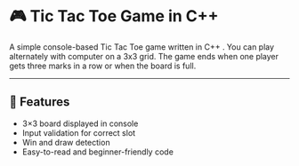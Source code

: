 # 🎮 Tic Tac Toe Game in C++

A simple console-based Tic Tac Toe game written in C++ . You can play alternately with computer on a 3x3 grid. The game ends when one player gets three marks in a row or when the board is full.

---

## 🚀 Features

- 3×3 board displayed in console
- Input validation for correct slot
- Win and draw detection
- Easy-to-read and beginner-friendly code





